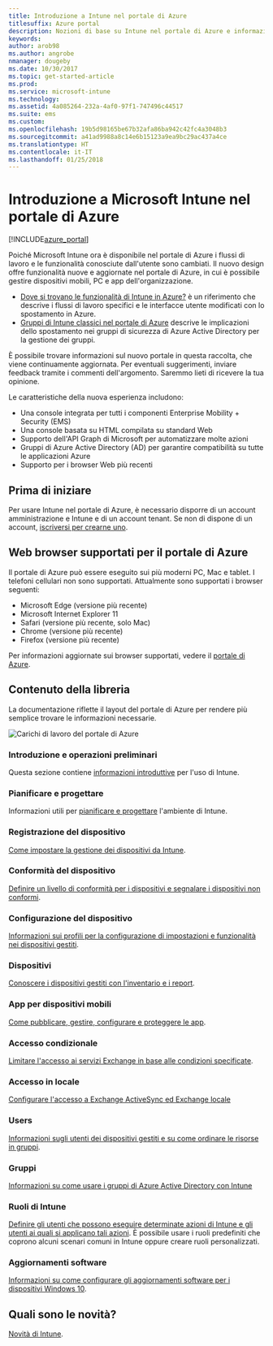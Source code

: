 ```yaml
---
title: Introduzione a Intune nel portale di Azure
titlesuffix: Azure portal
description: Nozioni di base su Intune nel portale di Azure e informazioni su come questo strumento aiuta nella gestione dei dispositivi."
keywords: 
author: arob98
ms.author: angrobe
nmanager: dougeby
ms.date: 10/30/2017
ms.topic: get-started-article
ms.prod: 
ms.service: microsoft-intune
ms.technology: 
ms.assetid: 4a085264-232a-4af0-97f1-747496c44517
ms.suite: ems
ms.custom: 
ms.openlocfilehash: 19b5d98165be67b32afa86ba942c42fc4a3048b3
ms.sourcegitcommit: a41ad9988a8c14e6b15123a9ea9bc29ac437a4ce
ms.translationtype: HT
ms.contentlocale: it-IT
ms.lasthandoff: 01/25/2018
---
```

# <a name="introduction-to-microsoft-intune-in-the-azure-portal"></a>Introduzione a Microsoft Intune nel portale di Azure


[!INCLUDE[azure_portal](./includes/azure_portal.md)]

Poiché Microsoft Intune ora è disponibile nel portale di Azure i flussi di lavoro e le funzionalità conosciute dall'utente sono cambiati.
Il nuovo design offre funzionalità nuove e aggiornate nel portale di Azure, in cui è possibile gestire dispositivi mobili, PC e app dell'organizzazione.

* [Dove si trovano le funzionalità di Intune in Azure?](ui-changes.md) è un riferimento che descrive i flussi di lavoro specifici e le interfacce utente modificati con lo spostamento in Azure.
* [Gruppi di Intune classici nel portale di Azure](groups-get-started.md) descrive le implicazioni dello spostamento nei gruppi di sicurezza di Azure Active Directory per la gestione dei gruppi.




È possibile trovare informazioni sul nuovo portale in questa raccolta, che viene continuamente aggiornata. Per eventuali suggerimenti, inviare feedback tramite i commenti dell'argomento. Saremmo lieti di ricevere la tua opinione.

Le caratteristiche della nuova esperienza includono:

- Una console integrata per tutti i componenti Enterprise Mobility + Security (EMS)
- Una console basata su HTML compilata su standard Web
- Supporto dell'API Graph di Microsoft per automatizzare molte azioni
- Gruppi di Azure Active Directory (AD) per garantire compatibilità su tutte le applicazioni Azure
- Supporto per i browser Web più recenti

## <a name="before-you-start"></a>Prima di iniziare

Per usare Intune nel portale di Azure, è necessario disporre di un account amministrazione e Intune e di un account tenant. Se non di dispone di un account, [iscriversi per crearne uno](https://portal.office.com/Signup/Signup.aspx?OfferId=40BE278A-DFD1-470a-9EF7-9F2596EA7FF9&dl=INTUNE_A&ali=1#0%20).

## <a name="supported-web-browsers-for-the-azure-portal"></a>Web browser supportati per il portale di Azure

Il portale di Azure può essere eseguito sui più moderni PC, Mac e tablet. I telefoni cellulari non sono supportati.
Attualmente sono supportati i browser seguenti:

- Microsoft Edge (versione più recente)
- Microsoft Internet Explorer 11
- Safari (versione più recente, solo Mac)
- Chrome (versione più recente)
- Firefox (versione più recente)

Per informazioni aggiornate sui browser supportati, vedere il [portale di Azure](https://docs.microsoft.com/azure/azure-preview-portal-supported-browsers-devices).

## <a name="whats-in-this-library"></a>Contenuto della libreria

La documentazione riflette il layout del portale di Azure per rendere più semplice trovare le informazioni necessarie.

![Carichi di lavoro del portale di Azure](./media/azure-portal-workloads.png)

### <a name="introduction-and-get-started"></a>Introduzione e operazioni preliminari
Questa sezione contiene [informazioni introduttive](introduction-intune.md) per l'uso di Intune.
### <a name="plan-and-design"></a>Pianificare e progettare
Informazioni utili per [pianificare e progettare](/intune-classic/plan-design/introduction) l'ambiente di Intune.
### <a name="device-enrollment"></a>Registrazione del dispositivo
[Come impostare la gestione dei dispositivi da Intune](device-enrollment.md).
### <a name="device-compliance"></a>Conformità del dispositivo
[Definire un livello di conformità per i dispositivi e segnalare i dispositivi non conformi](device-compliance.md).
### <a name="device-configuration"></a>Configurazione del dispositivo
[Informazioni sui profili per la configurazione di impostazioni e funzionalità nei dispositivi gestiti](device-profiles.md).
### <a name="devices"></a>Dispositivi
[Conoscere i dispositivi gestiti con l'inventario e i report](device-management.md).
### <a name="mobile-apps"></a>App per dispositivi mobili
[Come pubblicare, gestire, configurare e proteggere le app](app-management.md).
### <a name="conditional-access"></a>Accesso condizionale
[Limitare l'accesso ai servizi Exchange in base alle condizioni specificate](conditional-access.md).
### <a name="on-premises-access"></a>Accesso in locale
[Configurare l'accesso a Exchange ActiveSync ed Exchange locale](/intune-classic/deploy-use/mobile-device-management-with-exchange-activesync-and-microsoft-intune)
### <a name="users"></a>Users
[Informazioni sugli utenti dei dispositivi gestiti e su come ordinare le risorse in gruppi](users-add.md).
### <a name="groups"></a>Gruppi
[Informazioni su come usare i gruppi di Azure Active Directory con Intune](groups-get-started.md)
### <a name="intune-roles"></a>Ruoli di Intune
[Definire gli utenti che possono eseguire determinate azioni di Intune e gli utenti ai quali si applicano tali azioni](role-based-access-control.md). È possibile usare i ruoli predefiniti che coprono alcuni scenari comuni in Intune oppure creare ruoli personalizzati.
### <a name="software-updates"></a>Aggiornamenti software
[Informazioni su come configurare gli aggiornamenti software per i dispositivi Windows 10](windows-update-for-business-configure.md).



## <a name="whats-new"></a>Quali sono le novità?

[Novità di Intune](whats-new.md).
